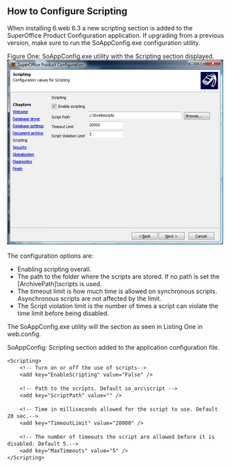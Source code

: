 <properties date="2016-06-24"
SortOrder="2"
/>

How to Configure Scripting
--------------------------

When installing 6.web 6.3 a new scripting section is added to the SuperOffice Product Configuration application. If upgrading from a previous version, make sure to run the SoAppConfig.exe configuration utility.

Figure One: SoAppConfig.exe utility with the Scripting section displayed.
![](ScriptingSetup.png)

The configuration options are:

* Enabling scripting overall.
* The path to the folder where the scripts are stored. If no path is set the \[ArchivePath\]\\scripts is used.
* The timeout limit is how much time is allowed on synchronous scripts. Asynchronous scripts are not affected by the limit.
* The Script violation limit is the number of times a script can violate the time limit before being disabled.

The SoAppConfig.exe utility will the section as seen in Listing One in web.config.

SoAppConfig: Scripting section added to the application configuration file.

```
<Scripting>
    <!-- Turn on or off the use of scripts-->
    <add key="EnableScripting" value="False" />

    <!-- Path to the scripts. Default so_arc\script -->
    <add key="ScriptPath" value="" />

    <!-- Time in milliseconds allowed for the script to use. Default 20 sec.-->
    <add key="TimeoutLimit" value="20000" />

    <!-- The number of timeouts the script are allowed before it is disabled. Default 5.-->
    <add key="MaxTimeouts" value="5" />
</Scripting>
```
